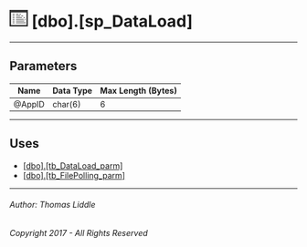 #### 

# ![Stored Procedures](../../Images/StoredProcedure32.png) [dbo].[sp_DataLoad]

---

## <a name="#parameters"></a>Parameters

| Name | Data Type | Max Length (Bytes) |
|---|---|---|
| @AppID | char(6) | 6 |


---

## <a name="#uses"></a>Uses

* [[dbo].[tb_DataLoad_parm]](../../Tables/tb_DataLoad_parm.md)
* [[dbo].[tb_FilePolling_parm]](../../Tables/tb_FilePolling_parm.md)


---

###### Author:  Thomas Liddle

###### Copyright 2017 - All Rights Reserved


